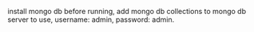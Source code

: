 install mongo db before running,
add mongo db collections to mongo db server to use,
username: admin,
password: admin.
